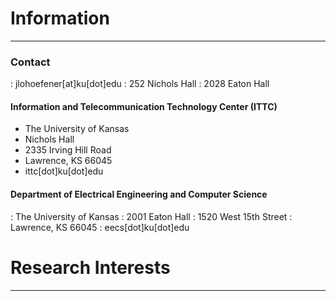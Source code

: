 
# Information

----

### Contact

: jlohoefener[at]ku[dot]edu
: 252 Nichols Hall 
: 2028 Eaton Hall


<h4> Information and Telecommunication Technology Center (ITTC) </h4>

* The University of Kansas
* Nichols Hall
* 2335 Irving Hill Road
* Lawrence, KS 66045
* ittc[dot]ku[dot]edu


#### Department of Electrical Engineering and Computer Science

: The University of Kansas
: 2001 Eaton Hall
: 1520 West 15th Street
: Lawrence, KS 66045
: eecs[dot]ku[dot]edu


# Research Interests

----
